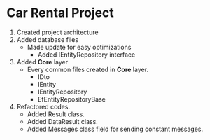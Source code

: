 # Car Rental Project

1. Created project architecture
2. Added database files
    - Made update for easy optimizations
      - Added IEntityRepository interface
3. Added **Core** layer
    - Every common files created in **Core** layer.
      - IDto
      - IEntity
      - IEntityRepository
      - EfEntityRepositoryBase
4. Refactored codes.
    - Added Result class.
    - Added DataResult class.
    - Added Messages class field for sending constant messages.
